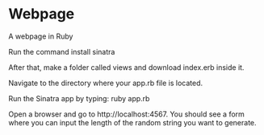 # Webpage
A webpage in Ruby 

Run the command install sinatra

After that, make a folder called views and download index.erb inside it. 

Navigate to the directory where your app.rb file is located.

Run the Sinatra app by typing: ruby app.rb

Open a browser and go to http://localhost:4567. You should see a form where you can input the length of the random string you want to generate.
